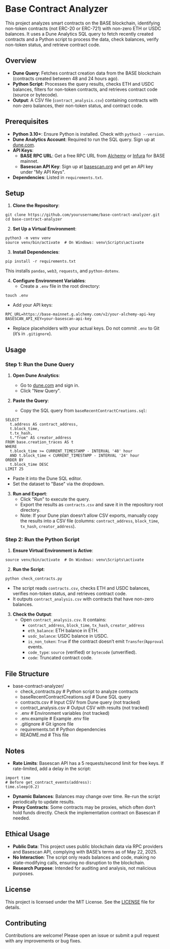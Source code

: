 # Base Contract Analyzer

This project analyzes smart contracts on the BASE blockchain, identifying non-token contracts (not ERC-20 or ERC-721) with non-zero ETH or USDC balances. It uses a Dune Analytics SQL query to fetch recently created contracts and a Python script to process the data, check balances, verify non-token status, and retrieve contract code.

## Overview

- **Dune Query**: Fetches contract creation data from the BASE blockchain (contracts created between 48 and 24 hours ago).
- **Python Script**: Processes the query results, checks ETH and USDC balances, filters for non-token contracts, and retrieves contract code (source or bytecode).
- **Output**: A CSV file (`contract_analysis.csv`) containing contracts with non-zero balances, their non-token status, and contract code.

## Prerequisites

- **Python 3.10+**: Ensure Python is installed. Check with `python3 --version`.
- **Dune Analytics Account**: Required to run the SQL query. Sign up at [dune.com](https://dune.com).
- **API Keys**:
  - **BASE RPC URL**: Get a free RPC URL from [Alchemy](https://www.alchemy.com) or [Infura](https://infura.io) for BASE mainnet.
  - **Basescan API Key**: Sign up at [basescan.org](https://basescan.org/register) and get an API key under "My API Keys".
- **Dependencies**: Listed in `requirements.txt`.

## Setup

1. **Clone the Repository**:

```
git clone https://github.com/yourusername/base-contract-analyzer.git
cd base-contract-analyzer
```

2. **Set Up a Virtual Environment**:

```
python3 -m venv venv
source venv/bin/activate  # On Windows: venv\Scripts\activate
```

3. **Install Dependencies**:

```
pip install -r requirements.txt
```

This installs `pandas`, `web3`, `requests`, and `python-dotenv`.

4. **Configure Environment Variables**:
   - Create a `.env` file in the root directory:

```
touch .env
```

   - Add your API keys:

```
RPC_URL=https://base-mainnet.g.alchemy.com/v2/your-alchemy-api-key
BASESCAN_API_KEY=your-basescan-api-key
```

   - Replace placeholders with your actual keys. Do not commit `.env` to Git (it’s in `.gitignore`).

## Usage

### Step 1: Run the Dune Query

1. **Open Dune Analytics**:
   - Go to [dune.com](https://dune.com) and sign in.
   - Click "New Query".

2. **Paste the Query**:
   - Copy the SQL query from `baseRecentContractCreations.sql`:

```
SELECT
  t.address AS contract_address,
  t.block_time,
  t.tx_hash,
  t."from" AS creator_address
FROM base.creation_traces AS t
WHERE
  t.block_time >= CURRENT_TIMESTAMP - INTERVAL '48' hour
  AND t.block_time < CURRENT_TIMESTAMP - INTERVAL '24' hour
ORDER BY
  t.block_time DESC
LIMIT 25
```

   - Paste it into the Dune SQL editor.
   - Set the dataset to "Base" via the dropdown.

3. **Run and Export**:
   - Click "Run" to execute the query.
   - Export the results as `contracts.csv` and save it in the repository root directory.
   - Note: If your Dune plan doesn’t allow CSV exports, manually copy the results into a CSV file (columns: `contract_address`, `block_time`, `tx_hash`, `creator_address`).

### Step 2: Run the Python Script

1. **Ensure Virtual Environment is Active**:

```
source venv/bin/activate  # On Windows: venv\Scripts\activate
```

2. **Run the Script**:

```
python check_contracts.py
```

   - The script reads `contracts.csv`, checks ETH and USDC balances, verifies non-token status, and retrieves contract code.
   - It outputs `contract_analysis.csv` with contracts that have non-zero balances.

3. **Check the Output**:
   - Open `contract_analysis.csv`. It contains:
     - `contract_address`, `block_time`, `tx_hash`, `creator_address`
     - `eth_balance`: ETH balance in ETH.
     - `usdc_balance`: USDC balance in USDC.
     - `is_non_token`: `True` if the contract doesn’t emit `Transfer`/`Approval` events.
     - `code_type`: `source` (verified) or `bytecode` (unverified).
     - `code`: Truncated contract code.

## File Structure

- base-contract-analyzer/
  - check_contracts.py          # Python script to analyze contracts
  - baseRecentContractCreations.sql  # Dune SQL query
  - contracts.csv               # Input CSV from Dune query (not tracked)
  - contract_analysis.csv       # Output CSV with results (not tracked)
  - .env                        # Environment variables (not tracked)
  - .env.example                # Example .env file
  - .gitignore                  # Git ignore file
  - requirements.txt            # Python dependencies
  - README.md                   # This file

## Notes

- **Rate Limits**: Basescan API has a 5 requests/second limit for free keys. If rate-limited, add a delay in the script:

```
import time
# Before get_contract_events(address):
time.sleep(0.2)
```

- **Dynamic Balances**: Balances may change over time. Re-run the script periodically to update results.
- **Proxy Contracts**: Some contracts may be proxies, which often don’t hold funds directly. Check the implementation contract on Basescan if needed.

## Ethical Usage

- **Public Data**: This project uses public blockchain data via RPC providers and Basescan API, complying with BASE’s terms as of May 22, 2025.
- **No Interaction**: The script only reads balances and code, making no state-modifying calls, ensuring no disruption to the blockchain.
- **Research Purpose**: Intended for auditing and analysis, not malicious purposes.

## License

This project is licensed under the MIT License. See the [LICENSE](LICENSE) file for details.

## Contributing

Contributions are welcome! Please open an issue or submit a pull request with any improvements or bug fixes.
